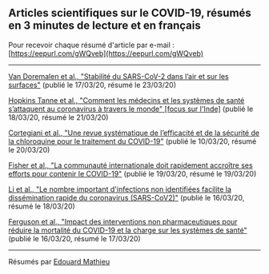 ## Articles scientifiques sur le COVID-19, résumés en 3 minutes de lecture et en français

Pour recevoir chaque résumé d'article par e-mail : [https://eepurl.com/gWQveb](https://eepurl.com/gWQveb)

---

[Van Doremalen et al., "Stabilité du SARS-CoV-2 dans l’air et sur les surfaces"](/20200322_stability.md) (publié le 17/03/20, résumé le 23/03/20)

[Hopkins Tanne et al., "Comment les médecins et les systèmes de santé s’attaquent au coronavirus à travers le monde" [focus sur l'Inde]](/20200321_india.md) (publié le 18/03/20, résumé le 21/03/20)

[Cortegiani et al., "Une revue systématique de l’efficacité et de la sécurité de la chloroquine pour le traitement du COVID-19"](/20200320_chloroquine.md) (publié le 10/03/20, résumé le 20/03/20)

[Fisher et al., "La communauté internationale doit rapidement accroître ses efforts pour contenir le COVID-19"](/20200319_response.md) (publié le 19/03/20, résumé le 19/03/20)

[Li et al., "Le nombre important d'infections non identifiées facilite la dissémination rapide du coronavirus (SARS-CoV2)"](/20200318_dissemination.md) (publié le 16/03/20, résumé le 18/03/20)

[Ferguson et al., "Impact des interventions non pharmaceutiques pour réduire la mortalité du COVID-19 et la charge sur les systèmes de santé"](/20200317_impact.md) (publié le 16/03/20, résumé le 17/03/20)

---

Résumés par [Edouard Mathieu](https://edomt.github.io/)
